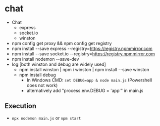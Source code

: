# chat
- Chat 
    - express
    - socket.io
    - winston
- npm config get proxy && npm config get registry
- npm install --save express --registry=https://registry.npmmirror.com
- npm install --save socket.io --registry=https://registry.npmmirror.com
- npm install nodemon --save-dev
- log [both winston and debug are widely used]
    - npm install winston | npm i winston | npm install --save winston
    - npm install debug 
        - In Windows CMD: `set DEBUG=app & node main.js` (Powershell does not work)
        - alternatively add "process.env.DEBUG = 'app'" in main.js
## Execution
- `npx nodemon main.js` or `npm start` 